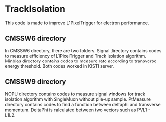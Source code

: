 TrackIsolation
==============

This code is made to improve L1PixelTrigger for electron performance.

## CMSSW6 directory
In CMSSW6 directory, there are two folders. Signal directory contains codes to measure efficiency of L1PixelTrigger and Track isolation algorithm. 
Minbias directory contains codes to measure rate according to transverse energy threshold. Both codes worked in KISTI server.

## CMSSW9 directory
NOPU directory contains codes to measure signal windows for track isolation algorithm with SingleMuon without pile-up sample.
PtMeasure directory contains codes to find a function between deltaphi and transverse momentum. DeltaPhi is calculated between two vectors such as PVL1 - L1L2.

